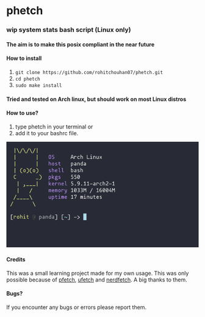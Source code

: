 # phetch
### wip system stats bash script (Linux only)
#### The aim is to make this posix compliant in the near future
#### How to install 
1. `git clone https://github.com/rohitchouhan07/phetch.git`
2. `cd phetch`
3. `sudo make install`
#### Tried and tested on Arch linux, but should work on most Linux distros
#### How to use?
1. type phetch in your terminal or
2. add it to your bashrc file.

![Phetch is so cool!](https://github.com/rohitchouhan07/phetch/blob/master/scrot_phetch.png "Phetch")

#### Credits
This was a small learning project made for my own usage. This was only possible because of [pfetch](https://github.com/dylanaraps/pfetch), [ufetch](https://gitlab.com/jschx/ufetch) and [nerdfetch](https://github.com/ThatOneCalculator/NerdFetch).
A big thanks to them.

#### Bugs?
If you encounter any bugs or errors please report them.
